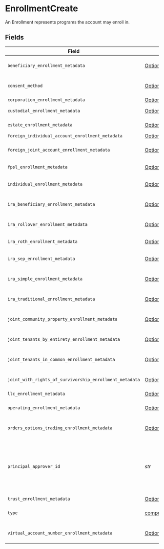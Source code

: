 # EnrollmentCreate

An Enrollment represents programs the account may enroll in.


## Fields

| Field                                                                                                                                                                                                                  | Type                                                                                                                                                                                                                   | Required                                                                                                                                                                                                               | Description                                                                                                                                                                                                            | Example                                                                                                                                                                                                                |
| ---------------------------------------------------------------------------------------------------------------------------------------------------------------------------------------------------------------------- | ---------------------------------------------------------------------------------------------------------------------------------------------------------------------------------------------------------------------- | ---------------------------------------------------------------------------------------------------------------------------------------------------------------------------------------------------------------------- | ---------------------------------------------------------------------------------------------------------------------------------------------------------------------------------------------------------------------- | ---------------------------------------------------------------------------------------------------------------------------------------------------------------------------------------------------------------------- |
| `beneficiary_enrollment_metadata`                                                                                                                                                                                      | [Optional[components.BeneficiaryEnrollmentMetadataCreate]](../../models/components/beneficiaryenrollmentmetadatacreate.md)                                                                                             | :heavy_minus_sign:                                                                                                                                                                                                     | Enrollment metadata for the BENEFICIARY_DESIGNATION enrollment type.                                                                                                                                                   |                                                                                                                                                                                                                        |
| `consent_method`                                                                                                                                                                                                       | [Optional[components.EnrollmentCreateConsentMethod]](../../models/components/enrollmentcreateconsentmethod.md)                                                                                                         | :heavy_minus_sign:                                                                                                                                                                                                     | The consent method for the enrollment. Defaults to ESIGNATURE.                                                                                                                                                         | NEGATIVE_CONSENT_CONVERSION                                                                                                                                                                                            |
| `corporation_enrollment_metadata`                                                                                                                                                                                      | [Optional[components.CorporationEnrollmentMetadataCreate]](../../models/components/corporationenrollmentmetadatacreate.md)                                                                                             | :heavy_minus_sign:                                                                                                                                                                                                     | N/A                                                                                                                                                                                                                    |                                                                                                                                                                                                                        |
| `custodial_enrollment_metadata`                                                                                                                                                                                        | [Optional[components.CustodialEnrollmentMetadataCreate]](../../models/components/custodialenrollmentmetadatacreate.md)                                                                                                 | :heavy_minus_sign:                                                                                                                                                                                                     | Enrollment metadata for the CUSTODIAL enrollment type                                                                                                                                                                  |                                                                                                                                                                                                                        |
| `estate_enrollment_metadata`                                                                                                                                                                                           | [Optional[components.EstateEnrollmentMetadataCreate]](../../models/components/estateenrollmentmetadatacreate.md)                                                                                                       | :heavy_minus_sign:                                                                                                                                                                                                     | Enrollment metadata for estate enrollments                                                                                                                                                                             |                                                                                                                                                                                                                        |
| `foreign_individual_account_enrollment_metadata`                                                                                                                                                                       | [Optional[components.ForeignIndividualAccountEnrollmentMetadataCreate]](../../models/components/foreignindividualaccountenrollmentmetadatacreate.md)                                                                   | :heavy_minus_sign:                                                                                                                                                                                                     | N/A                                                                                                                                                                                                                    |                                                                                                                                                                                                                        |
| `foreign_joint_account_enrollment_metadata`                                                                                                                                                                            | [Optional[components.ForeignJointAccountEnrollmentMetadataCreate]](../../models/components/foreignjointaccountenrollmentmetadatacreate.md)                                                                             | :heavy_minus_sign:                                                                                                                                                                                                     | Enrollment metadata for the FOREIGN_JOINT_WROS enrollment type                                                                                                                                                         |                                                                                                                                                                                                                        |
| `fpsl_enrollment_metadata`                                                                                                                                                                                             | [Optional[components.FPSLEnrollmentMetaDataCreate]](../../models/components/fpslenrollmentmetadatacreate.md)                                                                                                           | :heavy_minus_sign:                                                                                                                                                                                                     | Percentages for FPSL Enrollment, must equal 100                                                                                                                                                                        |                                                                                                                                                                                                                        |
| `individual_enrollment_metadata`                                                                                                                                                                                       | [Optional[components.IndividualEnrollmentMetadataCreate]](../../models/components/individualenrollmentmetadatacreate.md)                                                                                               | :heavy_minus_sign:                                                                                                                                                                                                     | Enrollment metadata for Individual accounts enrollment type                                                                                                                                                            |                                                                                                                                                                                                                        |
| `ira_beneficiary_enrollment_metadata`                                                                                                                                                                                  | [Optional[components.IRABeneficiaryEnrollmentMetadataCreate]](../../models/components/irabeneficiaryenrollmentmetadatacreate.md)                                                                                       | :heavy_minus_sign:                                                                                                                                                                                                     | Enrollment metadata for beneficiary IRA accounts enrollment type                                                                                                                                                       |                                                                                                                                                                                                                        |
| `ira_rollover_enrollment_metadata`                                                                                                                                                                                     | [Optional[components.IRARolloverEnrollmentMetadataCreate]](../../models/components/irarolloverenrollmentmetadatacreate.md)                                                                                             | :heavy_minus_sign:                                                                                                                                                                                                     | Enrollment metadata for Rollover IRA accounts enrollment type                                                                                                                                                          |                                                                                                                                                                                                                        |
| `ira_roth_enrollment_metadata`                                                                                                                                                                                         | [Optional[components.IRARothEnrollmentMetadataCreate]](../../models/components/irarothenrollmentmetadatacreate.md)                                                                                                     | :heavy_minus_sign:                                                                                                                                                                                                     | Enrollment metadata for ROTH IRA accounts enrollment type                                                                                                                                                              |                                                                                                                                                                                                                        |
| `ira_sep_enrollment_metadata`                                                                                                                                                                                          | [Optional[components.IRASEPEnrollmentMetadataCreate]](../../models/components/irasepenrollmentmetadatacreate.md)                                                                                                       | :heavy_minus_sign:                                                                                                                                                                                                     | Enrollment metadata for IRA SEP_IRA accounts enrollment type                                                                                                                                                           |                                                                                                                                                                                                                        |
| `ira_simple_enrollment_metadata`                                                                                                                                                                                       | [Optional[components.IRASimpleEnrollmentMetadataCreate]](../../models/components/irasimpleenrollmentmetadatacreate.md)                                                                                                 | :heavy_minus_sign:                                                                                                                                                                                                     | Enrollment metadata for Simple IRA accounts enrollment type                                                                                                                                                            |                                                                                                                                                                                                                        |
| `ira_traditional_enrollment_metadata`                                                                                                                                                                                  | [Optional[components.IRATraditionalEnrollmentMetadataCreate]](../../models/components/iratraditionalenrollmentmetadatacreate.md)                                                                                       | :heavy_minus_sign:                                                                                                                                                                                                     | Enrollment metadata for Traditional IRA accounts enrollment type                                                                                                                                                       |                                                                                                                                                                                                                        |
| `joint_community_property_enrollment_metadata`                                                                                                                                                                         | [Optional[components.JointCommunityPropertyEnrollmentMetadataCreate]](../../models/components/jointcommunitypropertyenrollmentmetadatacreate.md)                                                                       | :heavy_minus_sign:                                                                                                                                                                                                     | Enrollment metadata for the Joint Community Property Registration enrollment type                                                                                                                                      |                                                                                                                                                                                                                        |
| `joint_tenants_by_entirety_enrollment_metadata`                                                                                                                                                                        | [Optional[components.JointTenantsByEntiretyEnrollmentMetadataCreate]](../../models/components/jointtenantsbyentiretyenrollmentmetadatacreate.md)                                                                       | :heavy_minus_sign:                                                                                                                                                                                                     | Enrollment metadata for the Joint Tenants by Entirety Registration enrollment type                                                                                                                                     |                                                                                                                                                                                                                        |
| `joint_tenants_in_common_enrollment_metadata`                                                                                                                                                                          | [Optional[components.JointTenantsInCommonEnrollmentMetadataCreate]](../../models/components/jointtenantsincommonenrollmentmetadatacreate.md)                                                                           | :heavy_minus_sign:                                                                                                                                                                                                     | Enrollment metadata for the Joint Tenants In Common enrollment type                                                                                                                                                    |                                                                                                                                                                                                                        |
| `joint_with_rights_of_survivorship_enrollment_metadata`                                                                                                                                                                | [Optional[components.JointWithRightsOfSurvivorshipEnrollmentMetadataCreate]](../../models/components/jointwithrightsofsurvivorshipenrollmentmetadatacreate.md)                                                         | :heavy_minus_sign:                                                                                                                                                                                                     | Enrollment metadata for the With Right of Survivorship enrollment type                                                                                                                                                 |                                                                                                                                                                                                                        |
| `llc_enrollment_metadata`                                                                                                                                                                                              | [Optional[components.LLCEnrollmentMetadataCreate]](../../models/components/llcenrollmentmetadatacreate.md)                                                                                                             | :heavy_minus_sign:                                                                                                                                                                                                     | N/A                                                                                                                                                                                                                    |                                                                                                                                                                                                                        |
| `operating_enrollment_metadata`                                                                                                                                                                                        | [Optional[components.OperatingEnrollmentMetadataCreate]](../../models/components/operatingenrollmentmetadatacreate.md)                                                                                                 | :heavy_minus_sign:                                                                                                                                                                                                     | Enrollment metadata for the REGISTRATION_OPERATING enrollment type.                                                                                                                                                    |                                                                                                                                                                                                                        |
| `orders_options_trading_enrollment_metadata`                                                                                                                                                                           | [Optional[components.OrdersOptionsTradingEnrollmentMetadataCreate]](../../models/components/ordersoptionstradingenrollmentmetadatacreate.md)                                                                           | :heavy_minus_sign:                                                                                                                                                                                                     | Enrollment metadata for the ORDERS_OPTIONS_TRADING enrollment type                                                                                                                                                     |                                                                                                                                                                                                                        |
| `principal_approver_id`                                                                                                                                                                                                | *str*                                                                                                                                                                                                                  | :heavy_check_mark:                                                                                                                                                                                                     | The ULID is associated with the approver of a given enrollment. The approver you create will contain the CRD Number issued to the person by FINRA. As an RIA, you should use the ULID associated with Apex's approver. | 02HB7N66WW02WL3B6B9W29K0HW                                                                                                                                                                                             |
| `trust_enrollment_metadata`                                                                                                                                                                                            | [Optional[components.TrustEnrollmentMetadataCreate]](../../models/components/trustenrollmentmetadatacreate.md)                                                                                                         | :heavy_minus_sign:                                                                                                                                                                                                     | N/A                                                                                                                                                                                                                    |                                                                                                                                                                                                                        |
| `type`                                                                                                                                                                                                                 | [components.EnrollmentCreateType](../../models/components/enrollmentcreatetype.md)                                                                                                                                     | :heavy_check_mark:                                                                                                                                                                                                     | Describes the name of the enrollment; Expressed as an enum                                                                                                                                                             | REGISTRATION_INDIVIDUAL                                                                                                                                                                                                |
| `virtual_account_number_enrollment_metadata`                                                                                                                                                                           | [Optional[components.VirtualAccountNumberEnrollmentMetadataCreate]](../../models/components/virtualaccountnumberenrollmentmetadatacreate.md)                                                                           | :heavy_minus_sign:                                                                                                                                                                                                     | Enrollment metadata for the VIRTUAL_ACCOUNT_NUMBER enrollment type                                                                                                                                                     |                                                                                                                                                                                                                        |